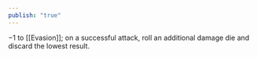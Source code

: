 ```yaml
---
publish: "true"
---
```

−1 to [[Evasion]]; on a successful attack, roll an additional damage die and discard the lowest result.
